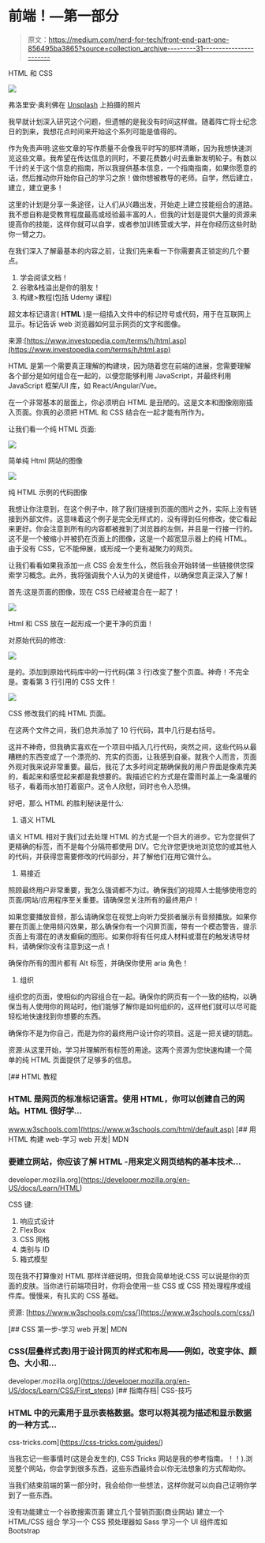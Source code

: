 # 前端！—第一部分

> 原文：<https://medium.com/nerd-for-tech/front-end-part-one-856495ba3865?source=collection_archive---------31----------------------->

HTML 和 CSS

![](img/67ba09c32c4423f37639cf0cc1ce0fe1.png)

弗洛里安·奥利佛在 [Unsplash](https://unsplash.com/s/photos/html?utm_source=unsplash&utm_medium=referral&utm_content=creditCopyText) 上拍摄的照片

我早就计划深入研究这个问题，但遗憾的是我没有时间这样做。随着阵亡将士纪念日的到来，我想花点时间来开始这个系列可能是值得的。

作为免责声明:这些文章的写作质量不会像我平时写的那样清晰，因为我想快速浏览这些文章。我希望在传达信息的同时，不要花费数小时去重新发明轮子。有数以千计的关于这个信息的指南，所以我提供基本信息，一个指南指南，如果你愿意的话，然后推动你开始你自己的学习之旅！做你想被教导的老师。自学，然后建立，建立，建立更多！

这里的计划是分享一条途径，让人们从兴趣出发，开始走上建立技能组合的道路。我不想自称是受教育程度最高或经验最丰富的人，但我的计划是提供大量的资源来提高你的技能，这样你就可以自学，或者参加训练营或大学，并在你经历这些时助你一臂之力。

在我们深入了解最基本的内容之前，让我们先来看一下你需要真正锁定的几个要点。

1.  学会阅读文档！
2.  谷歌&栈溢出是你的朋友！
3.  构建>教程(包括 Udemy 课程)

超文本标记语言( **HTML** )是一组插入文件中的标记符号或代码，用于在互联网上显示。标记告诉 web 浏览器如何显示网页的文字和图像。

来源:[https://www.investopedia.com/terms/h/html.asp](https://www.investopedia.com/terms/h/html.asp)

HTML 是第一个需要真正理解的构建块，因为随着您在前端的进展，您需要理解各个部分是如何组合在一起的，以便您能够利用 JavaScript，并最终利用 JavaScript 框架/UI 库，如 React/Angular/Vue。

在一个非常基本的层面上，你必须明白 HTML 是丑陋的。这是文本和图像刚刚插入页面。你真的必须把 HTML 和 CSS 结合在一起才能有所作为。

让我们看一个纯 HTML 页面:

![](img/7fe99ec1508f47be207f4cf464c64919.png)

简单纯 Html 网站的图像

![](img/f59cdd294af3eb01e734bb60d0b68eaf.png)

纯 HTML 示例的代码图像

我想让你注意到，在这个例子中，除了我们链接到页面的图片之外，实际上没有链接到外部文件。这意味着这个例子是完全无样式的，没有得到任何修改，使它看起来更好。你会注意到所有的内容都被推到了浏览器的左侧，并且是一行接一行的。这不是一个被缩小并被扔在页面上的图像，这是一个超宽显示器上的纯 HTML。由于没有 CSS，它不能伸展，或形成一个更有凝聚力的网页。

让我们看看如果我添加一点 CSS 会发生什么，然后我会开始转储一些链接供您探索学习概念。此外，我将强调我个人认为的关键组件，以确保您真正深入了解！

首先:这是页面的图像，现在 CSS 已经被混合在一起了！

![](img/fe563ef5578029df4d0777ff1ba73002.png)

Html 和 CSS 放在一起形成一个更干净的页面！

对原始代码的修改:

![](img/1ebab0554958b4afbff18be863e6543e.png)

是的。添加到原始代码库中的一行代码(第 3 行)改变了整个页面。神奇！不完全是。查看第 3 行引用的 CSS 文件！

![](img/0dd6a739da39beb603b0c3f692ff8f65.png)

CSS 修改我们的纯 HTML 页面。

在这两个文件之间，我们总共添加了 10 行代码，其中几行是右括号。

这并不神奇，但我确实喜欢在一个项目中插入几行代码，突然之间，这些代码从最糟糕的东西变成了一个漂亮的、充实的页面，让我感到自豪。就我个人而言，页面外观对我来说非常重要。最后，我花了太多时间定期确保我的用户界面是像素完美的，看起来和感觉起来都是我想要的。我描述它的方式是在雷雨时盖上一条温暖的毯子，看着雨水拍打着窗户。这令人欣慰，同时也令人恐惧。

好吧，那么 HTML 的胜利秘诀是什么:

1.  语义 HTML

语义 HTML 相对于我们过去处理 HTML 的方式是一个巨大的进步。它为您提供了更精确的标签，而不是每个分隔符都使用 DIV。它允许您更快地浏览您的或其他人的代码，并获得您需要修改的代码部分，并了解他们在用它做什么。

1.  易接近

照顾最终用户非常重要，我怎么强调都不为过。确保我们的视障人士能够使用您的页面/网站/应用程序至关重要。请确保您关注所有的最终用户！

如果您要播放音频，那么请确保您在视觉上向听力受损者展示有音频播放。如果你要在页面上使用频闪效果，那么确保你有一个闪屏页面，带有一个模态警告，提示页面上有潜在的诱发癫痫的图形。如果你将有任何成人材料或潜在的触发诱导材料，请确保你没有注意到这一点！

确保你所有的图片都有 Alt 标签，并确保你使用 aria 角色！

1.  组织

组织您的页面，使相似的内容组合在一起。确保你的网页有一个一致的结构，以确保当有人使用你的网站时，他们能够了解你是如何组织的，这样他们就可以尽可能轻松地快速找到你想要的东西。

确保你不是为你自己，而是为你的最终用户设计你的项目。这是一把关键的钥匙。

资源:从这里开始，学习并理解所有标签的用途。这两个资源为您快速构建一个简单的纯 HTML 页面提供了足够多的信息。

[](https://www.w3schools.com/html/default.asp) [## HTML 教程

### HTML 是网页的标准标记语言。使用 HTML，你可以创建自己的网站。HTML 很好学…

www.w3schools.com](https://www.w3schools.com/html/default.asp) [](https://developer.mozilla.org/en-US/docs/Learn/HTML) [## 用 HTML 构建 web-学习 web 开发| MDN

### 要建立网站，你应该了解 HTML -用来定义网页结构的基本技术…

developer.mozilla.org](https://developer.mozilla.org/en-US/docs/Learn/HTML) 

CSS 键:

1.  响应式设计
2.  FlexBox
3.  CSS 网格
4.  类别与 ID
5.  箱式模型

现在我不打算像对 HTML 那样详细说明，但我会简单地说:CSS 可以说是你的页面的皮肤。当你进行前端项目时，你将会使用一些 CSS 或 CSS 预处理程序或组件库。慢慢来，有扎实的 CSS 基础。

资源:
[https://www.w3schools.com/css/](https://www.w3schools.com/css/)

[](https://developer.mozilla.org/en-US/docs/Learn/CSS/First_steps) [## CSS 第一步-学习 web 开发| MDN

### CSS(层叠样式表)用于设计网页的样式和布局——例如，改变字体、颜色、大小和…

developer.mozilla.org](https://developer.mozilla.org/en-US/docs/Learn/CSS/First_steps) [](https://css-tricks.com/guides/) [## 指南存档| CSS-技巧

### HTML 中的元素用于显示表格数据。您可以将其视为描述和显示数据的一种方式…

css-tricks.com](https://css-tricks.com/guides/) 

当我忘记一些事情时(这是会发生的), CSS Tricks 网站是我的参考指南。！！).浏览整个网站，你会学到很多东西，这些东西最终会以你无法想象的方式帮助你。

当我们结束前端的第一部分时，我会给你一些想法，这样你就可以向自己证明你学到了一些东西。

没有功能建立一个谷歌搜索页面
建立几个营销页面(商业网站)
建立一个 HTML/CSS 组合
学习一个 CSS 预处理器如 Sass
学习一个 UI 组件库如 Bootstrap